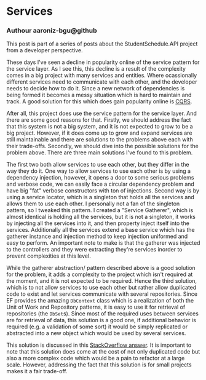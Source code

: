 # Services
### Authour aaroniz-bgu@github

This post is part of a series of posts about the StudentSchedule.API project from a developer perspective.

<p>
These days I've seen a decline in popularity online of the service pattern for the service layer.
As I see this, this decline is a result of the complexity comes in a big project with many services and entities.
Where ocassionally different services need to communicate with each other, and the developer needs to decide how to do it.
Since a new network of dependencies is being formed it becomes a messy situation which is hard to maintain and track.
A good solution for this which does gain popularity online is <a href="https://learn.microsoft.com/en-us/azure/architecture/patterns/cqrs">CQRS</a>.
</p>

<p>
After all, this project does use the service pattern for the service layer. And there are some good reasons for that.
Firstly, we should address the fact that this system is not a big system, and it is not expected to grow to be a big project.
However, if it does come up to grow and expand services are still maintainable and there are solutions to the problems above each with their trade-offs.
Secondly, we should dive into the possible solutions for the problem above. There are three main solutions I've found to this problem.
</p>

<p>
The first two both allow services to use each other, but they differ in the way they do it.
One way to allow services to use each other is by using a dependency injection, however, it opens a
door to some serious problems and verbose code, we can easily face a circular dependency problem and
have big "fat" verbose constructors with ton of injections. Second way is by using a service locator,
which is a singleton that holds all the services and allows them to use each other. I personally not
a fan of the singleton pattern, so I tweaked this pattern. I created a "Service Gatherer", which is
almost identical is holding all the services, but it is not a singleton, it works by injecting all the
services into it, and then property inject itself into the services. Additionally all the services
extend a base service which has the gatherer instance and injection method to keep injection uniformed 
and easy to perform. An important note to make is that the gatherer was injected to the controllers
and they were extracting they're services inorder to prevent complexities at this level.
</p>

<p>
While the gatherer abstraction/ pattern described above is a good solution for the problem, it adds
a complexity to the project which isn't required at the moment, and it is not expected to be required.
Hence the third solution, which is to not allow services to use each other but rather allow duplicated
code to exist and let services communicate with several repositories. Since EF provides the amazing <code>DbContext</code>
class which is a realization of both the Unit of Work and Repository patterns, it is easy to use it for
retrieval of repositories (the <code>DbSet</code>s). Since most of the required uses between services
are for retrieval of data, this solution is a good one, if additional behavior is required (e.g. a
validation of some sort) it would be simply replicated or abstracted into a new object which would be
used by several services.
</p>

<p>
This solution is discussed in this <a href="https://stackoverflow.com/a/56667454/19275130">StackOverflow answer</a>.
It is important to note that this solution does come at the cost of not only duplicated code but also
a more complex code which would be a pain to refactor at a large scale. However, addressing the fact that this solution
is for small projects makes it a fair trade-off.